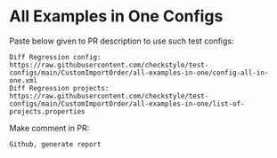 # All Examples in One Configs
Paste below given to PR description to use such test configs:
```
Diff Regression config: https://raw.githubusercontent.com/checkstyle/test-configs/main/CustomImportOrder/all-examples-in-one/config-all-in-one.xml
Diff Regression projects: https://raw.githubusercontent.com/checkstyle/test-configs/main/CustomImportOrder/all-examples-in-one/list-of-projects.properties
```
Make comment in PR:
```
Github, generate report
```
